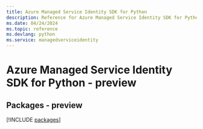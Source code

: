 ```yaml
---
title: Azure Managed Service Identity SDK for Python
description: Reference for Azure Managed Service Identity SDK for Python
ms.date: 04/24/2024
ms.topic: reference
ms.devlang: python
ms.service: managedserviceidentity
---
```

# Azure Managed Service Identity SDK for Python - preview
## Packages - preview
[!INCLUDE [packages](managed-service-identity-index.md)]